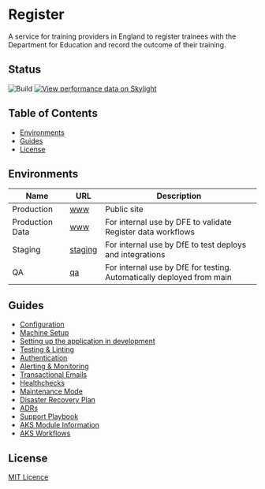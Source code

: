 # Register

A service for training providers in England to register trainees with the Department for Education and record the outcome of their training.

## Status

![Build](https://github.com/DFE-Digital/register-trainee-teachers/workflows/Build/badge.svg)
[![View performance data on Skylight](https://badges.skylight.io/status/YttDFt8jHcNT.svg)](https://oss.skylight.io/app/applications/YttDFt8jHcNT)

## Table of Contents

- [Environments](#environments)
- [Guides](#guides)
- [License](#license)

## Environments

| Name        | URL                                                                    | Description
| ----------- | ---------------------------------------------------------------------- | ------------------------------------------------------------------------------
| Production  | [www](https://www.register-trainee-teachers.service.gov.uk/)   | Public site
| Production Data  | [www](https://register-productiondata.london.cloudapps.digital/)   | For internal use by DFE to validate Register data workflows
| Staging     | [staging](https://staging.register-trainee-teachers.service.gov.uk/)| For internal use by DfE to test deploys and integrations
| QA          | [qa](https://qa.register-trainee-teachers.service.gov.uk/)     | For internal use by DfE for testing. Automatically deployed from main

## Guides

- [Configuration](/docs/configuration.md)
- [Machine Setup](/docs/machine-setup.md)
- [Setting up the application in development](/docs/setup-development.md)
- [Testing & Linting](/docs/testing.md)
- [Authentication](/docs/authentication.md)
- [Alerting & Monitoring](/docs/alerting_and_monitoring.md)
- [Transactional Emails](/docs/emails.md)
- [Healthchecks](/docs/healthcheck_and_ping_endpoints.md)
- [Maintenance Mode](/docs/maintenance-mode.md)
- [Disaster Recovery Plan](/docs/disaster-recovery.md)
- [ADRs](/docs/adr/index.md)
- [Support Playbook](/docs/support_playbook.md)
- [AKS Module Information](/docs/aks_modules.md)
- [AKS Workflows](/docs/aks-cheatsheet.md)


## License

[MIT Licence](LICENCE)
